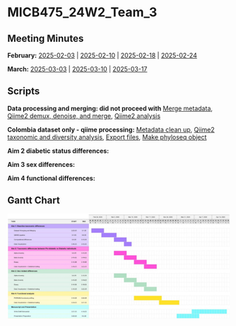 # MICB475_24W2_Team_3

## Meeting Minutes ##
**February:** [2025-02-03](meeting-minutes/02-03.md) | [2025-02-10](meeting-minutes/02-10.md) | [2025-02-18](meeting-minutes/02-18.md) | [2025-02-24](meeting-minutes/02-24.md) 

**March:** [2025-03-03](meeting-minutes/03-03.md) | [2025-03-10](meeting-minutes/03-10.md) | [2025-03-17](meeting-minutes/03-17.md)

## Scripts
**Data processing and merging: did not proceed with**
[Merge metadata](scripts/merge/metadata-clean-and-merge.R), [Qiime2 demux, denoise, and merge](scripts/merge/qiime2-data-merging.sh), [Qiime2 analysis](scripts/merge/qiime2-data-analysis.sh)

**Colombia dataset only - qiime processing:** [Metadata clean up](scripts/colombia-metadata-cleanup.R), [Qiime2 taxonomic and diversity analysis](scripts/colombia-qiime2-analysis.sh), [Export files](scripts/colombia_export.sh), [Make phyloseq object](scripts/Phyloseq_obj.R)

**Aim 2 diabetic status differences:** 

**Aim 3 sex differences:**

**Aim 4 functional differences:**

## Gantt Chart
<img src="/meeting-minutes/gantt-chart.jpg" >
